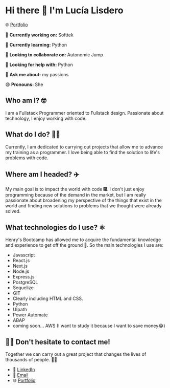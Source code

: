 
# Hi there 👋 I'm Lucía Lisdero

🌐 [Portfolio](https://lulisderoo20.github.io/Lulisderoo20/)

🔭 **Currently working on:** Softtek

🌱 **Currently learning:** Python

👯 **Looking to collaborate on:** Autonomic Jump

🤔 **Looking for help with:** Python

💬 **Ask me about:** my passions

😄 **Pronouns:** She

## Who am I? 🤓
I am a Fullstack Programmer oriented to Fullstack design. Passionate about technology, I enjoy working with code.

## What do I do? 👩‍💻
Currently, I am dedicated to carrying out projects that allow me to advance my training as a programmer. I love being able to find the solution to life's problems with code.

## Where am I headed? ✈️
My main goal is to impact the world with code 🎆. I don't just enjoy programming because of the demand in the market, but I am really passionate about broadening my perspective of the things that exist in the world and finding new solutions to problems that we thought were already solved.

## What technologies do I use? ⚛️
Henry's Bootcamp has allowed me to acquire the fundamental knowledge and experience to get off the ground 🚀. So the main technologies I use are:
- Javascript
- React.js
- Next.js
- Node.js
- Express.js
- PostgreSQL
- Sequelize
- GIT
- Clearly including HTML and CSS.
- Python
- UIpath
- Power Automate
- ABAP
- coming soon... AWS (I want to study it because I want to save money😂) 

## 🚀📲 Don't hesitate to contact me!
Together we can carry out a great project that changes the lives of thousands of people. 📲🚀

- 📲 [LinkedIn](https://www.linkedin.com/in/lulisdero/)
- 📧 [Email](mailto:lulisdero20@gmail.com)
- 🌐 [Portfolio](https://lulisderoo20.github.io/Lulisderoo20/)
<!-- 
## <span style="color:blue">Hi there 👋 I'm Lucía Lisdero</span>

<span style="color:green">🔭 I'm currently working on ... Autonomic Mind</span>

<span style="color:purple">🌱 I'm currently learning ... Next.js</span>

<span style="color:orange">👯 I'm looking to collaborate on ... Autonomic Jump</span>

<span style="color:red">🤔 I'm looking for help with ... Next.js</span>

<span style="color:blue">💬 Ask me about ... my passions</span>

<span style="color:green">😄 Pronouns: ... She</span>

### <span style="color:purple">Who am I?🤓</span>
<span style="color:orange">I am a Fullstack Programmer oriented to Back-end design. Passionate about technology, I enjoy working with code.</span>

### <span style="color:red">What do I do?👩‍💻</span>
<span style="color:blue">Currently, I am dedicated to carrying out projects that allow me to advance my training as a programmer. I love being able to find the solution to life's problems with code.</span>

### <span style="color:green">Where am I headed?✈️</span>
<span style="color:purple">My main goal is to impact the world with code 🎆</span>

<span style="color:orange">I don't just enjoy programming because of the amount of demand there is on the market. But I am really passionate about broadening my perspective of the things that exist in the world and finding new solutions to problems that we thought were already solved.</span>

### <span style="color:red">What technologies do I use?⚛️</span>
<span style="color:blue">Henry's Bootcamp has allowed me to acquire the fundamental knowledge and experience to get off the ground 🚀 So the main technologies I use are: Javascript React.js Next.js Node.js Express.js PostgreSQL Sequelize GIT Clearly including HTML and CSS.</span>

<span style="color:green">🚀📲 Don't hesitate to contact me! Together we can carry out a great project that changes the lives of thousands of people.📲🚀</span>

📲 [LinkedIn](https://www.linkedin.com/in/lulisdero/)
📧 [Email](mailto:lulisdero20@gmail.com)
🌐 [Portfolio](https://lulisderoo20.github.io/Lulisderoo20/)
-->

